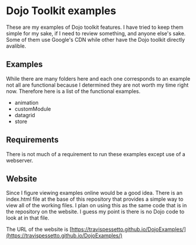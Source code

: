 # Dojo Toolkit examples

These are my examples of Dojo toolkit features.  I have tried to keep them
simple for my sake, if I need to review something, and anyone else's sake.
Some of them use Google's CDN while other have the Dojo toolkit directly avalible.

## Examples

While there are many folders here and each one corresponds to an example not
all are functional because I determined they are not worth my time right now.
Therefore here is a list of the functional examples.

* animation
* customModule
* datagrid
* store

## Requirements

There is not much of a requirement to run these examples except use of a
webserver.

## Website


Since I figure viewing examples online would be a good idea. There is an index.html
file at the base of this repository that provides a simple way to view all of
the working files.  I plan on using this as the same code that is in the repository
on the website.  I guess my point is there is no Dojo code to look at in that file.

The URL of the website is [https://travispessetto.github.io/DojoExamples/](https://travispessetto.github.io/DojoExamples/)
